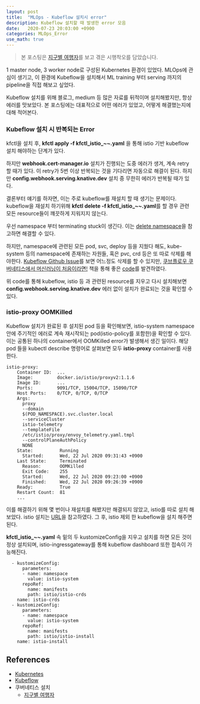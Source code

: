 ```yaml
---
layout: post
title:  "MLOps - Kubeflow 설치시 error"
description: Kubeflow 설치할 때 발생한 error 모음
date:   2020-07-23 20:03:00 +0900
categories: MLOps_Error
use_math: true
---
```


> 본 포스팅은 [지구별 여행자](https://www.kangwoo.kr/2020/02/17/pc%EC%97%90-kubeflow-%EC%84%A4%EC%B9%98%ED%95%98%EA%B8%B0-1%EB%B6%80-nvidia-%EB%93%9C%EB%9D%BC%EC%9D%B4%EB%B2%84-docker-%EC%84%A4%EC%B9%98%ED%95%98%EA%B8%B0/)를 보고 겪은 시행착오를 담았습니다.

1 master node, 3 worker node로 구성된 Kubernetes 환경이 있었다. MLOps에 관심이 생기고, 이 환경에 Kubeflow을 설치해서 ML training 부터 serving 까지의 pipeline을 직접 해보고 싶었다.

Kubeflow 설치를 위해 블로그, medium 등 많은 자료를 뒤적이며 설치해봤지만, 항상 에러를 맛보았다. 본 포스팅에는 대표적으로 어떤 에러가 있었고, 어떻게 해결했는지에 대해 적어본다.

### Kubeflow 설치 시 반복되는 Error
kfctl을 설치 후, **kfctl apply -f kfctl_istio_~~.yaml** 을 통해 istio 기반 kubeflow 설치 해야하는 단계가 있다.

하지만 **webhook.cert-manager.io** 설치가 진행되는 도중 에러가 생겨, 계속 retry 할 때가 있다. 이 retry가 5번 이상 반복되는 것을 기다리면 자동으로 해결이 된다. 하지만 **config.webhook.serving.knative.dev** 설치 중 무한히 에러가 반복될 때가 있다. 

결론부터 얘기를 하자면, 이는 주로 kubeflow를 재설치 할 때 생기는 문제이다. kubeflow을 재설치 하기위해 **kfctl delete -f kfctl_istio_~~.yaml**를 할 경우 관련 모든 resource들이 꺠끗하게 지워지지 않는다.

우선 namespace 부터 terminating stuck이 생긴다. 이는 [delete namespace](https://www.ibm.com/support/knowledgecenter/SSBS6K_3.2.0/troubleshoot/ns_terminating.html)을 참고하면 해결할 수 있다.

하지만, namespace에 관련된 모든 pod, svc, deploy 등을 지웠다 해도, kube-system 등의 namespace에 존재하는 자원들, 혹은 pvc, crd 등은 또 따로 삭제를 해야한다. [Kubeflow Github Issue](https://github.com/kubeflow/kubeflow/issues/3767)를 보면 어느정도 삭제를 할 수 있지만, [쿠브플로우 쿠버네티스에서 머신러닝이 처음이라면!](http://www.kyobobook.co.kr/product/detailViewKor.laf?mallGb=KOR&barcode=9788960883055) 책을 통해 좋은 [code](https://github.com/mojokb/kubeflow-book/blob/master/uninstall/kubeflow-uninstall.txt)를 발견하였다.

위 code를 통해 kubeflow, istio 등 과 관련된 resource를 지우고 다시 설치해보면 **config.webhook.serving.knative.dev** 에러 없이 설치가 완료되는 것을 확인할 수 있다.

### istio-proxy OOMKilled
Kubeflow 설치가 완료된 후 설치된 pod 등을 확인해보면, istio-system namespace 안에 주기적인 에러로 계속 재시작되는 pod(istio-policy를 포함한)을 확인할 수 있다. 이는 공통된 하나의 container에서 OOMKilled error가 발생해서 생긴 일이다. 해당 pod 들을 kubectl describe 명령어로 살펴보면 모두 **istio-proxy** container를 사용한다. 

```
istio-proxy:
    Container ID:  ...
    Image:         docker.io/istio/proxyv2:1.1.6
    Image ID:      ...
    Ports:         9091/TCP, 15004/TCP, 15090/TCP
    Host Ports:    0/TCP, 0/TCP, 0/TCP
    Args:
      proxy
      --domain
      $(POD_NAMESPACE).svc.cluster.local
      --serviceCluster
      istio-telemetry
      --templateFile
      /etc/istio/proxy/envoy_telemetry.yaml.tmpl
      --controlPlaneAuthPolicy
      NONE
    State:          Running
      Started:      Wed, 22 Jul 2020 09:31:43 +0900
    Last State:     Terminated
      Reason:       OOMKilled
      Exit Code:    255
      Started:      Wed, 22 Jul 2020 09:23:00 +0900
      Finished:     Wed, 22 Jul 2020 09:26:39 +0900
    Ready:          True
    Restart Count:  81
    ...
```

이를 해결하기 위해 몇 번이나 재설치를 해봤지만 해결되지 않았고, istio를 따로 설치 해보았다. istio 설치는 [URL](https://sarc.io/index.php/cloud/1834-install-istio-on-minikube)을 참고하였다. 그 후, istio 제외 한 kubeflow을 설치 해주면 된다. 

**kfctl_istio_~~.yaml** 속 밑의 두 kustomizeConfig을 지우고 설치를 하면 모든 것이 정상 설치되며, istio-ingressgateway를 통해 kubeflow dashboard 또한 접속이 가능해진다.

```
  - kustomizeConfig:
      parameters:
      - name: namespace
        value: istio-system
      repoRef:
        name: manifests
        path: istio/istio-crds
    name: istio-crds
  - kustomizeConfig:
      parameters:
      - name: namespace
        value: istio-system
      repoRef:
        name: manifests
        path: istio/istio-install
    name: istio-install
```

## References
- [Kubernetes](https://kubernetes.io/docs/home/)
- [Kubeflow](https://www.kubeflow.org/docs/)
- 쿠버네티스 설치
    - [지구별 여행자](https://www.kangwoo.kr/2020/02/17/pc%EC%97%90-kubeflow-%EC%84%A4%EC%B9%98%ED%95%98%EA%B8%B0-1%EB%B6%80-nvidia-%EB%93%9C%EB%9D%BC%EC%9D%B4%EB%B2%84-docker-%EC%84%A4%EC%B9%98%ED%95%98%EA%B8%B0/)